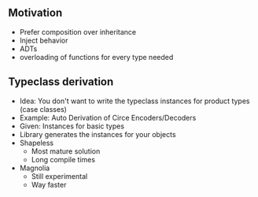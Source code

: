 ## Motivation

- Prefer composition over inheritance
- Inject behavior
- ADTs
- overloading of functions for every type needed

## Typeclass derivation

- Idea: You don't want to write the typeclass instances for product types (case classes)
- Example: Auto Derivation of Circe Encoders/Decoders
- Given: Instances for basic types
- Library generates the instances for your objects
- Shapeless
  - Most mature solution
  - Long compile times
- Magnolia
  - Still experimental
  - Way faster

